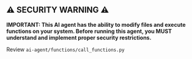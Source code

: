 ## ⚠️ SECURITY WARNING ⚠️ 

**IMPORTANT: This AI agent has the ability to modify files and execute functions on your system. Before running this agent, you MUST understand and implement proper security restrictions.**

Review `ai-agent/functions/call_functions.py`
